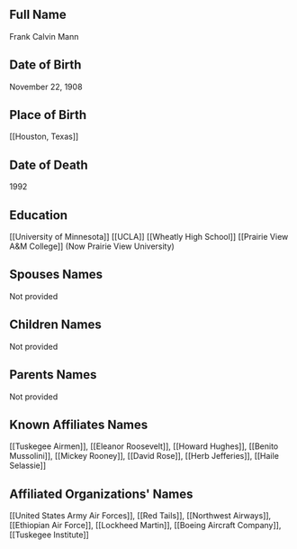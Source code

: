 ## Full Name
Frank Calvin Mann

## Date of Birth
November 22, 1908

## Place of Birth
[[Houston, Texas]]

## Date of Death
1992

## Education
[[University of Minnesota]]
[[UCLA]]
[[Wheatly High School]]
[[Prairie View A&M College]] (Now Prairie View University)

## Spouses Names
Not provided

## Children Names
Not provided

## Parents Names
Not provided

## Known Affiliates Names
[[Tuskegee Airmen]], [[Eleanor Roosevelt]], [[Howard Hughes]], [[Benito Mussolini]], [[Mickey Rooney]], [[David Rose]], [[Herb Jefferies]], [[Haile Selassie]]

## Affiliated Organizations' Names
[[United States Army Air Forces]], [[Red Tails]], [[Northwest Airways]], [[Ethiopian Air Force]], [[Lockheed Martin]], [[Boeing Aircraft Company]], [[Tuskegee Institute]]

